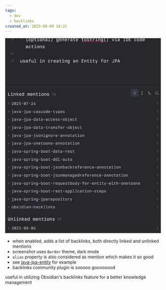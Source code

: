 ```yaml
---
tags:
  - dev
  - backlinks
created_at: 2025-08-09 18:21
---
```

![](attachments/Pasted%20image%2020250809182517.png)
- when enabled, adds a list of backlinks, both directly linked and unlinked mentions
- screenshot uses `Border` theme, dark mode
- `alias` property is also considered as mention which makes it so good
- see [java-jpa-entity](dev/java/jpa/java-jpa-entity.md) for example
- backlinks community plugin is sooooo goooooood


useful in utilizing Obsidian's backlinks feature for a better knowledge management